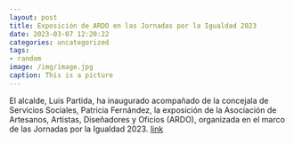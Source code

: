 ```yaml
---
layout: post
title: Exposición de ARDO en las Jornadas por la Igualdad 2023
date: 2023-03-07 12:20:22
categories: uncategorized
tags:
- random
image: /img/image.jpg
caption: This is a picture
---
```

El alcalde, Luis Partida, ha inaugurado acompañado de la concejala de Servicios Sociales, Patricia Fernández, la exposición de la Asociación de Artesanos, Artistas, Diseñadores y Oficios (ARDO), organizada en el marco de las Jornadas por la Igualdad 2023.   [link](https://www.ayto-villacanada.es/noticias/exposicion-de-ardo-en-las-jornadas-por-la-igualdad-2023/)
